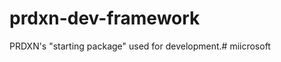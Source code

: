 prdxn-dev-framework
===================

PRDXN's "starting package" used for development.# miicrosoft
